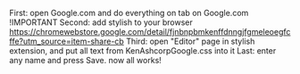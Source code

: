 First: open Google.com and do everything on tab on Google.com !IMPORTANT
Second:  add stylish to your browser https://chromewebstore.google.com/detail/fjnbnpbmkenffdnngjfgmeleoegfcffe?utm_source=item-share-cb
Third: open "Editor" page in stylish extension, and put all text from KenAshcorpGoogle.css into it
Last: enter any name and press Save. now all works!

